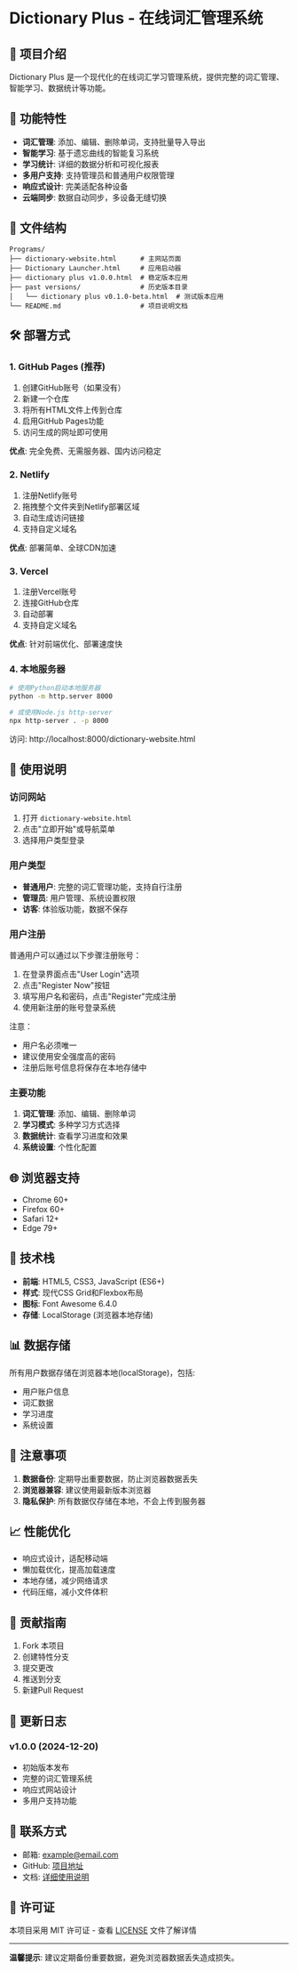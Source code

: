 # Dictionary Plus - 在线词汇管理系统

## 🌟 项目介绍

Dictionary Plus 是一个现代化的在线词汇学习管理系统，提供完整的词汇管理、智能学习、数据统计等功能。

## 🚀 功能特性

- **词汇管理**: 添加、编辑、删除单词，支持批量导入导出
- **智能学习**: 基于遗忘曲线的智能复习系统
- **学习统计**: 详细的数据分析和可视化报表
- **多用户支持**: 支持管理员和普通用户权限管理
- **响应式设计**: 完美适配各种设备
- **云端同步**: 数据自动同步，多设备无缝切换

## 📁 文件结构

```
Programs/
├── dictionary-website.html      # 主网站页面
├── Dictionary Launcher.html     # 应用启动器
├── dictionary plus v1.0.0.html  # 稳定版本应用
├── past versions/               # 历史版本目录
│   └── dictionary plus v0.1.0-beta.html  # 测试版本应用
└── README.md                    # 项目说明文档
```

## 🛠️ 部署方式

### 1. GitHub Pages (推荐)

1. 创建GitHub账号（如果没有）
2. 新建一个仓库
3. 将所有HTML文件上传到仓库
4. 启用GitHub Pages功能
5. 访问生成的网址即可使用

**优点**: 完全免费、无需服务器、国内访问稳定

### 2. Netlify

1. 注册Netlify账号
2. 拖拽整个文件夹到Netlify部署区域
3. 自动生成访问链接
4. 支持自定义域名

**优点**: 部署简单、全球CDN加速

### 3. Vercel

1. 注册Vercel账号
2. 连接GitHub仓库
3. 自动部署
4. 支持自定义域名

**优点**: 针对前端优化、部署速度快

### 4. 本地服务器

```bash
# 使用Python启动本地服务器
python -m http.server 8000

# 或使用Node.js http-server
npx http-server . -p 8000
```

访问: http://localhost:8000/dictionary-website.html

## 📱 使用说明

### 访问网站

1. 打开 `dictionary-website.html`
2. 点击"立即开始"或导航菜单
3. 选择用户类型登录

### 用户类型

- **普通用户**: 完整的词汇管理功能，支持自行注册
- **管理员**: 用户管理、系统设置权限
- **访客**: 体验版功能，数据不保存

### 用户注册

普通用户可以通过以下步骤注册账号：
1. 在登录界面点击"User Login"选项
2. 点击"Register Now"按钮
3. 填写用户名和密码，点击"Register"完成注册
4. 使用新注册的账号登录系统

注意：
- 用户名必须唯一
- 建议使用安全强度高的密码
- 注册后账号信息将保存在本地存储中

### 主要功能

1. **词汇管理**: 添加、编辑、删除单词
2. **学习模式**: 多种学习方式选择
3. **数据统计**: 查看学习进度和效果
4. **系统设置**: 个性化配置

## 🌐 浏览器支持

- Chrome 60+
- Firefox 60+
- Safari 12+
- Edge 79+

## 🔧 技术栈

- **前端**: HTML5, CSS3, JavaScript (ES6+)
- **样式**: 现代CSS Grid和Flexbox布局
- **图标**: Font Awesome 6.4.0
- **存储**: LocalStorage (浏览器本地存储)

## 📊 数据存储

所有用户数据存储在浏览器本地(localStorage)，包括:

- 用户账户信息
- 词汇数据
- 学习进度
- 系统设置

## 🚨 注意事项

1. **数据备份**: 定期导出重要数据，防止浏览器数据丢失
2. **浏览器兼容**: 建议使用最新版本浏览器
3. **隐私保护**: 所有数据仅存储在本地，不会上传到服务器

## 📈 性能优化

- 响应式设计，适配移动端
- 懒加载优化，提高加载速度
- 本地存储，减少网络请求
- 代码压缩，减小文件体积

## 🤝 贡献指南

1. Fork 本项目
2. 创建特性分支
3. 提交更改
4. 推送到分支
5. 新建Pull Request

## 📝 更新日志

### v1.0.0 (2024-12-20)

- 初始版本发布
- 完整的词汇管理系统
- 响应式网站设计
- 多用户支持功能

## 📧 联系方式

- 邮箱: example@email.com
- GitHub: [项目地址](https://github.com/yourusername/dictionary-plus)
- 文档: [详细使用说明](https://your-docs-site.com)

## 📄 许可证

本项目采用 MIT 许可证 - 查看 [LICENSE](LICENSE) 文件了解详情

---

**温馨提示**: 建议定期备份重要数据，避免浏览器数据丢失造成损失。
